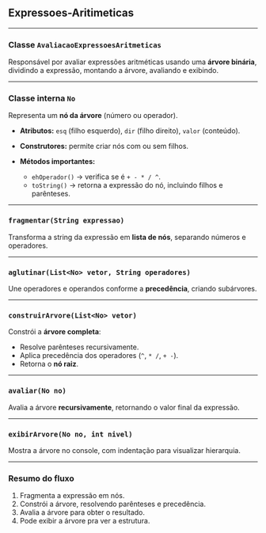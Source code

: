 ## Expressoes-Aritimeticas

---

### **Classe `AvaliacaoExpressoesAritmeticas`**

Responsável por avaliar expressões aritméticas usando uma **árvore binária**, dividindo a expressão, montando a árvore, avaliando e exibindo.

---

### **Classe interna `No`**

Representa um **nó da árvore** (número ou operador).

* **Atributos:** `esq` (filho esquerdo), `dir` (filho direito), `valor` (conteúdo).
* **Construtores:** permite criar nós com ou sem filhos.
* **Métodos importantes:**

  * `ehOperador()` → verifica se é `+ - * / ^`.
  * `toString()` → retorna a expressão do nó, incluindo filhos e parênteses.

---

### **`fragmentar(String expressao)`**

Transforma a string da expressão em **lista de nós**, separando números e operadores.

---

### **`aglutinar(List<No> vetor, String operadores)`**

Une operadores e operandos conforme a **precedência**, criando subárvores.

---

### **`construirArvore(List<No> vetor)`**

Constrói a **árvore completa**:

* Resolve parênteses recursivamente.
* Aplica precedência dos operadores (`^`, `* /`, `+ -`).
* Retorna o **nó raiz**.

---

### **`avaliar(No no)`**

Avalia a árvore **recursivamente**, retornando o valor final da expressão.

---

### **`exibirArvore(No no, int nivel)`**

Mostra a árvore no console, com indentação para visualizar hierarquia.

---

### **Resumo do fluxo**

1. Fragmenta a expressão em nós.
2. Constrói a árvore, resolvendo parênteses e precedência.
3. Avalia a árvore para obter o resultado.
4. Pode exibir a árvore pra ver a estrutura.
